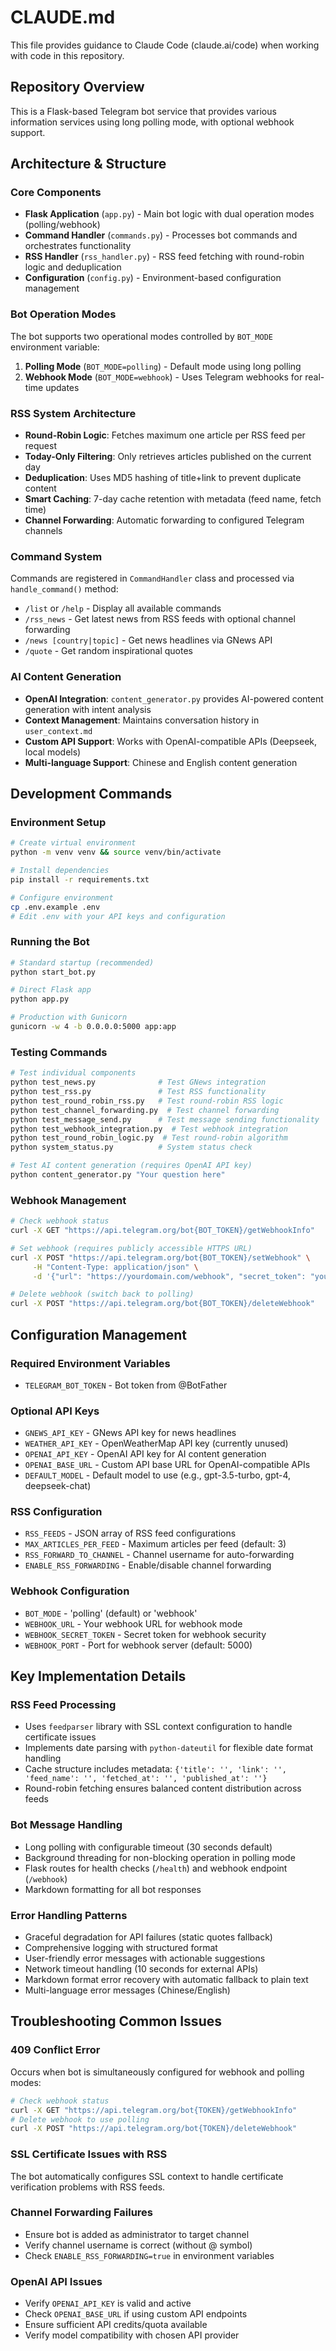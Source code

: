 # CLAUDE.md

This file provides guidance to Claude Code (claude.ai/code) when working with code in this repository.

## Repository Overview

This is a Flask-based Telegram bot service that provides various information services using long polling mode, with optional webhook support.

## Architecture & Structure

### Core Components
- **Flask Application** (`app.py`) - Main bot logic with dual operation modes (polling/webhook)
- **Command Handler** (`commands.py`) - Processes bot commands and orchestrates functionality
- **RSS Handler** (`rss_handler.py`) - RSS feed fetching with round-robin logic and deduplication
- **Configuration** (`config.py`) - Environment-based configuration management

### Bot Operation Modes
The bot supports two operational modes controlled by `BOT_MODE` environment variable:

1. **Polling Mode** (`BOT_MODE=polling`) - Default mode using long polling
2. **Webhook Mode** (`BOT_MODE=webhook`) - Uses Telegram webhooks for real-time updates

### RSS System Architecture
- **Round-Robin Logic**: Fetches maximum one article per RSS feed per request
- **Today-Only Filtering**: Only retrieves articles published on the current day
- **Deduplication**: Uses MD5 hashing of title+link to prevent duplicate content
- **Smart Caching**: 7-day cache retention with metadata (feed name, fetch time)
- **Channel Forwarding**: Automatic forwarding to configured Telegram channels

### Command System
Commands are registered in `CommandHandler` class and processed via `handle_command()` method:
- `/list` or `/help` - Display all available commands
- `/rss_news` - Get latest news from RSS feeds with optional channel forwarding
- `/news [country|topic]` - Get news headlines via GNews API
- `/quote` - Get random inspirational quotes

### AI Content Generation
- **OpenAI Integration**: `content_generator.py` provides AI-powered content generation with intent analysis
- **Context Management**: Maintains conversation history in `user_context.md`
- **Custom API Support**: Works with OpenAI-compatible APIs (Deepseek, local models)
- **Multi-language Support**: Chinese and English content generation

## Development Commands

### Environment Setup
```bash
# Create virtual environment
python -m venv venv && source venv/bin/activate

# Install dependencies
pip install -r requirements.txt

# Configure environment
cp .env.example .env
# Edit .env with your API keys and configuration
```

### Running the Bot
```bash
# Standard startup (recommended)
python start_bot.py

# Direct Flask app
python app.py

# Production with Gunicorn
gunicorn -w 4 -b 0.0.0.0:5000 app:app
```

### Testing Commands
```bash
# Test individual components
python test_news.py              # Test GNews integration
python test_rss.py               # Test RSS functionality
python test_round_robin_rss.py   # Test round-robin RSS logic
python test_channel_forwarding.py  # Test channel forwarding
python test_message_send.py      # Test message sending functionality
python test_webhook_integration.py  # Test webhook integration
python test_round_robin_logic.py  # Test round-robin algorithm
python system_status.py          # System status check

# Test AI content generation (requires OpenAI API key)
python content_generator.py "Your question here"
```

### Webhook Management
```bash
# Check webhook status
curl -X GET "https://api.telegram.org/bot{BOT_TOKEN}/getWebhookInfo"

# Set webhook (requires publicly accessible HTTPS URL)
curl -X POST "https://api.telegram.org/bot{BOT_TOKEN}/setWebhook" \
     -H "Content-Type: application/json" \
     -d '{"url": "https://yourdomain.com/webhook", "secret_token": "your_secret"}'

# Delete webhook (switch back to polling)
curl -X POST "https://api.telegram.org/bot{BOT_TOKEN}/deleteWebhook"
```

## Configuration Management

### Required Environment Variables
- `TELEGRAM_BOT_TOKEN` - Bot token from @BotFather

### Optional API Keys
- `GNEWS_API_KEY` - GNews API key for news headlines
- `WEATHER_API_KEY` - OpenWeatherMap API key (currently unused)
- `OPENAI_API_KEY` - OpenAI API key for AI content generation
- `OPENAI_BASE_URL` - Custom API base URL for OpenAI-compatible APIs
- `DEFAULT_MODEL` - Default model to use (e.g., gpt-3.5-turbo, gpt-4, deepseek-chat)

### RSS Configuration
- `RSS_FEEDS` - JSON array of RSS feed configurations
- `MAX_ARTICLES_PER_FEED` - Maximum articles per feed (default: 3)
- `RSS_FORWARD_TO_CHANNEL` - Channel username for auto-forwarding
- `ENABLE_RSS_FORWARDING` - Enable/disable channel forwarding

### Webhook Configuration
- `BOT_MODE` - 'polling' (default) or 'webhook'
- `WEBHOOK_URL` - Your webhook URL for webhook mode
- `WEBHOOK_SECRET_TOKEN` - Secret token for webhook security
- `WEBHOOK_PORT` - Port for webhook server (default: 5000)

## Key Implementation Details

### RSS Feed Processing
- Uses `feedparser` library with SSL context configuration to handle certificate issues
- Implements date parsing with `python-dateutil` for flexible date format handling
- Cache structure includes metadata: `{'title': '', 'link': '', 'feed_name': '', 'fetched_at': '', 'published_at': ''}`
- Round-robin fetching ensures balanced content distribution across feeds

### Bot Message Handling
- Long polling with configurable timeout (30 seconds default)
- Background threading for non-blocking operation in polling mode
- Flask routes for health checks (`/health`) and webhook endpoint (`/webhook`)
- Markdown formatting for all bot responses

### Error Handling Patterns
- Graceful degradation for API failures (static quotes fallback)
- Comprehensive logging with structured format
- User-friendly error messages with actionable suggestions
- Network timeout handling (10 seconds for external APIs)
- Markdown format error recovery with automatic fallback to plain text
- Multi-language error messages (Chinese/English)

## Troubleshooting Common Issues

### 409 Conflict Error
Occurs when bot is simultaneously configured for webhook and polling modes:
```bash
# Check webhook status
curl -X GET "https://api.telegram.org/bot{TOKEN}/getWebhookInfo"
# Delete webhook to use polling
curl -X POST "https://api.telegram.org/bot{TOKEN}/deleteWebhook"
```

### SSL Certificate Issues with RSS
The bot automatically configures SSL context to handle certificate verification problems with RSS feeds.

### Channel Forwarding Failures
- Ensure bot is added as administrator to target channel
- Verify channel username is correct (without @ symbol)
- Check `ENABLE_RSS_FORWARDING=true` in environment variables

### OpenAI API Issues
- Verify `OPENAI_API_KEY` is valid and active
- Check `OPENAI_BASE_URL` if using custom API endpoints
- Ensure sufficient API credits/quota available
- Verify model compatibility with chosen API provider